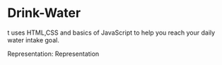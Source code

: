 # Drink-Water
t uses HTML,CSS and basics of JavaScript to help you reach your daily water intake goal.

Representation: Representation
